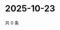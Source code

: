 # 2025-10-23

共 0 条

<!-- BEGIN ZHIHUQUESTIONS -->
<!-- 最后更新时间 Thu Oct 23 2025 13:11:48 GMT+0800 (China Standard Time) -->

<!-- END ZHIHUQUESTIONS -->
